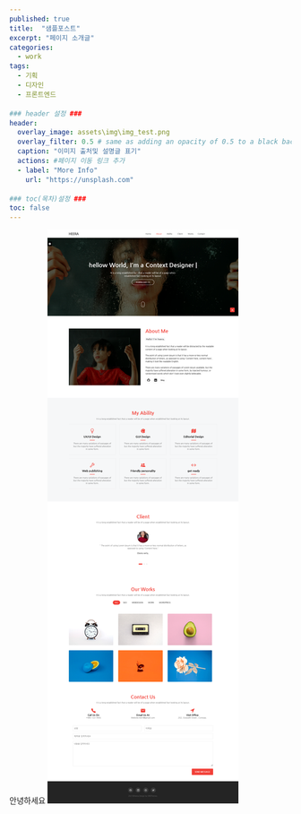 ```yaml
---
published: true
title:  "샘플포스트"
excerpt: "페이지 소개글"
categories:
  - work
tags:
  - 기획
  - 디자인
  - 프론트엔드
  
### header 설정 ###
header:
  overlay_image: assets\img\img_test.png
  overlay_filter: 0.5 # same as adding an opacity of 0.5 to a black background
  caption: "이미지 출처및 설명글 표기"
  actions: #페이지 이동 링크 추가
  - label: "More Info"
    url: "https://unsplash.com"

### toc(목차)설정 ###
toc: false
---
```


안녕하세요
![CloneTemplte2](\assets\img\img_test.png)

